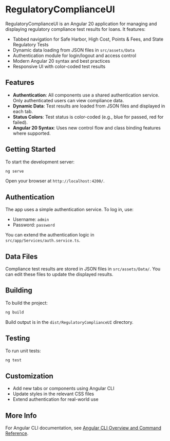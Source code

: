 
# RegulatoryComplianceUI

RegulatoryComplianceUI is an Angular 20 application for managing and displaying regulatory compliance test results for loans. It features:

- Tabbed navigation for Safe Harbor, High Cost, Points & Fees, and State Regulatory Tests
- Dynamic data loading from JSON files in `src/assets/Data`
- Authentication module for login/logout and access control
- Modern Angular 20 syntax and best practices
- Responsive UI with color-coded test results

## Features

- **Authentication**: All components use a shared authentication service. Only authenticated users can view compliance data.
- **Dynamic Data**: Test results are loaded from JSON files and displayed in each tab.
- **Status Colors**: Test status is color-coded (e.g., blue for passed, red for failed).
- **Angular 20 Syntax**: Uses new control flow and class binding features where supported.

## Getting Started

To start the development server:

```bash
ng serve
```

Open your browser at `http://localhost:4200/`.

## Authentication

The app uses a simple authentication service. To log in, use:

- Username: `admin`
- Password: `password`

You can extend the authentication logic in `src/app/Services/auth.service.ts`.

## Data Files

Compliance test results are stored in JSON files in `src/assets/Data/`. You can edit these files to update the displayed results.

## Building

To build the project:

```bash
ng build
```

Build output is in the `dist/RegulatoryComplianceUI` directory.

## Testing

To run unit tests:

```bash
ng test
```

## Customization

- Add new tabs or components using Angular CLI
- Update styles in the relevant CSS files
- Extend authentication for real-world use

## More Info

For Angular CLI documentation, see [Angular CLI Overview and Command Reference](https://angular.dev/tools/cli).

